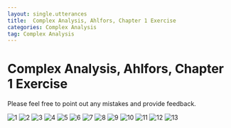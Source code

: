 ```yaml
---
layout: single.utterances
title:  Complex Analysis, Ahlfors, Chapter 1 Exercise
categories: Complex Analysis
tag: Complex Analysis
---
```


Complex Analysis, Ahlfors, Chapter 1 Exercise
===

Please feel free to point out any mistakes and provide feedback.

![1](https://github.com/jiheon0105/jiheon0105.github.io/assets/143495554/52c590c3-2915-4ee1-8725-d94f32fb7fdc)
![2](https://github.com/jiheon0105/jiheon0105.github.io/assets/143495554/ff8acdd1-d0d9-485b-b671-647e440b5e28)
![3](https://github.com/jiheon0105/jiheon0105.github.io/assets/143495554/551147bd-6ac2-4b0b-8df5-b06670fe9f4d)
![4](https://github.com/jiheon0105/jiheon0105.github.io/assets/143495554/15ad28f3-24ac-4b54-a6e5-8d7c9f1e934e)
![5](https://github.com/jiheon0105/jiheon0105.github.io/assets/143495554/ed9f4dc4-8c85-40d6-83f6-80c9be098973)
![6](https://github.com/jiheon0105/jiheon0105.github.io/assets/143495554/fa5eed7c-5387-4e8a-9391-8d0122dbf29c)
![7](https://github.com/jiheon0105/jiheon0105.github.io/assets/143495554/5e353eb1-21dd-4b28-ad52-6de7b8528069)
![8](https://github.com/jiheon0105/jiheon0105.github.io/assets/143495554/4b188ad4-4f6b-4ae3-8ee6-065bda5fb06f)
![9](https://github.com/jiheon0105/jiheon0105.github.io/assets/143495554/8bc73fb4-6885-49d5-804c-0b086bc0ed2c)
![10](https://github.com/jiheon0105/jiheon0105.github.io/assets/143495554/49fc3167-ed15-4ca3-9c0c-110c4c2b6df7)
![11](https://github.com/jiheon0105/jiheon0105.github.io/assets/143495554/73bf87ba-fe9e-4cb3-ad8c-f66012c5636a)
![12](https://github.com/jiheon0105/jiheon0105.github.io/assets/143495554/e120c419-546d-4173-8787-586a89efd4a4)
![13](https://github.com/jiheon0105/jiheon0105.github.io/assets/143495554/695130eb-3bd7-40e4-8ffa-a95767523601)


<script src="https://utteranc.es/client.js"
        repo="jiheon0105/jiheon0105.github.io"
        issue-term="pathname"
        theme="github-light"
        crossorigin="use-credentials"
        async>
</script>
